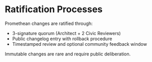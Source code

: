 # Ratification Processes

Promethean changes are ratified through:
- 3-signature quorum (Architect + 2 Civic Reviewers)
- Public changelog entry with rollback procedure
- Timestamped review and optional community feedback window

Immutable changes are rare and require public deliberation.
